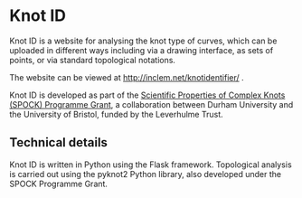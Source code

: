 
# Knot ID

Knot ID is a website for analysing the knot type of curves, which can be uploaded in different ways including via a drawing interface, as sets of points, or via standard topological notations.

The website can be viewed at http://inclem.net/knotidentifier/ .

Knot ID is developed as part of the [Scientific Properties of Complex Knots (SPOCK) Programme Grant](http://www.maths.dur.ac.uk/spock/index.html/), a collaboration between Durham University and the University of Bristol, funded by the Leverhulme Trust.

## Technical details

Knot ID is written in Python using the Flask framework. Topological
analysis is carried out using the pyknot2 Python library, also
developed under the SPOCK Programme Grant.

